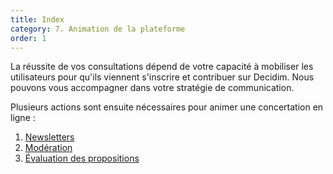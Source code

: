```yaml
---
title: Index
category: 7. Animation de la plateforme
order: 1
---
```


La réussite de vos consultations dépend de votre capacité à mobiliser les utilisateurs pour qu'ils viennent s'inscrire et contribuer sur Decidim. Nous pouvons vous accompagner dans votre stratégie de communication. 

Plusieurs actions sont ensuite nécessaires pour animer une concertation en ligne : 

1. [Newsletters]({{site.baseurl}}/7-animation-plateforme/1-newsletters/)
2. [Modération]({{site.baseurl}}/7-animation-plateforme/2-moderation/)
2. [Évaluation des propositions]({{site.baseurl}}/7-animation-plateforme/3-evaluation-propositions/)
